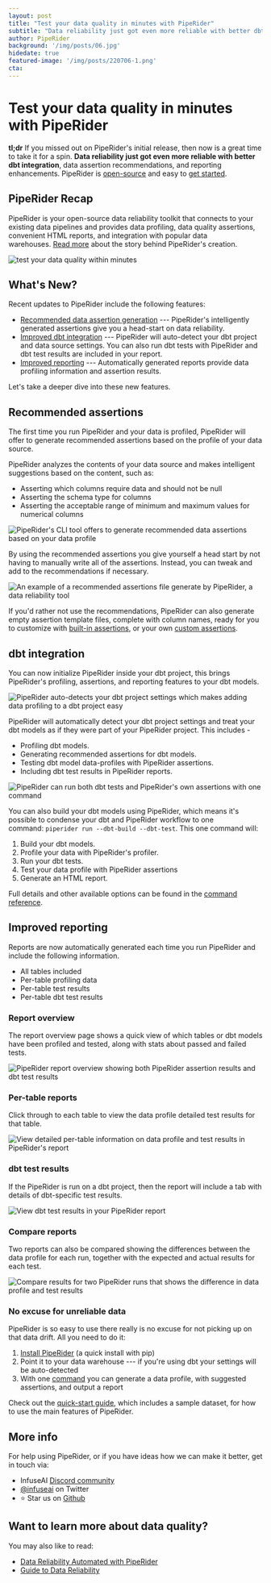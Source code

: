 ```yaml
---
layout: post
title: "Test your data quality in minutes with PipeRider"
subtitle: "Data reliability just got even more reliable with better dbt integration, data assertion recommendations, and reporting enhancements."
author: PipeRider
background: '/img/posts/06.jpg'
hidedate: true
featured-image: '/img/posts/220706-1.png'
cta: 
---
```


# Test your data quality in minutes with PipeRider


**tl;dr** If you missed out on PipeRider's initial release, then now is a great time to take it for a spin. **Data reliability just got even more reliable with better dbt integration**, data assertion recommendations, and reporting enhancements. PipeRider is [open-source](https://github.com/InfuseAI/piperider) and easy to [get started](https://docs.piperider.io/quick-start?utm_source=blog&utm_medium=20220706&utm_id=medium).
  
## PipeRider Recap

PipeRider is your open-source data reliability toolkit that connects to your existing data pipelines and provides data profiling, data quality assertions, convenient HTML reports, and integration with popular data warehouses. [Read more](https://blog.infuseai.io/data-reliability-automated-with-piperider-7a823521ef11) about the story behind PipeRider's creation.

![test your data quality within minutes](/img/posts/220706-2.png)

## What's New?

Recent updates to PipeRider include the following features:

-   [Recommended data assertion generation](https://blog.infuseai.io/test-your-data-quality-in-minutes-with-piperider-91da57a5c5d5#31b3) --- PipeRider's intelligently generated assertions give you a head-start on data reliability.
-   [Improved dbt integration](https://blog.infuseai.io/test-your-data-quality-in-minutes-with-piperider-91da57a5c5d5#7d35) --- PipeRider will auto-detect your dbt project and data source settings. You can also run dbt tests with PipeRider and dbt test results are included in your report.
-   [Improved reporting](https://blog.infuseai.io/test-your-data-quality-in-minutes-with-piperider-91da57a5c5d5#7511) --- Automatically generated reports provide data profiling information and assertion results.

Let's take a deeper dive into these new features.

## Recommended assertions

The first time you run PipeRider and your data is profiled, PipeRider will offer to generate recommended assertions based on the profile of your data source.

PipeRider analyzes the contents of your data source and makes intelligent suggestions based on the content, such as:

-   Asserting which columns require data and should not be null
-   Asserting the schema type for columns
-   Asserting the acceptable range of minimum and maximum values for numerical columns

![PipeRider's CLI tool offers to generate recommended data assertions based on your data profile](/img/posts/220706-3.png "Generate recommended assertions with PipeRider on first run")

By using the recommended assertions you give yourself a head start by not having to manually write all of the assertions. Instead, you can tweak and add to the recommendations if necessary.

![An example of a recommended assertions file generate by PipeRider, a data reliability tool](/img/posts/220706-4.png "Example of PipeRider's recommended assertions for a data source")

If you'd rather not use the recommendations, PipeRider can also generate empty assertion template files, complete with column names, ready for you to customize with [built-in assertions](https://docs.piperider.io/data-quality-assertions/assertion-configuration), or your own [custom assertions](https://docs.piperider.io/data-quality-assertions/custom-assertions).

## dbt integration

You can now initialize PipeRider inside your dbt project, this brings PipeRider's profiling, assertions, and reporting features to your dbt models.

![PipeRider auto-detects your dbt project settings which makes adding data profiling to a dbt project easy](/img/posts/220706-5.png "PipeRider auto detects your dbt project settings")

PipeRider will automatically detect your dbt project settings and treat your dbt models as if they were part of your PipeRider project. This includes -

-   Profiling dbt models.
-   Generating recommended assertions for dbt models.
-   Testing dbt model data-profiles with PipeRider assertions.
-   Including dbt test results in PipeRider reports.

![PipeRider can run both dbt tests and PipeRider's own assertions with one command](/img/posts/220706-6.png "PipeRider and dbt tests can be run with one command")

You can also build your dbt models using PipeRider, which means it's possible to condense your dbt and PipeRider workflow to one command: `piperider run --dbt-build --dbt-test`. This one command will:

1.  Build your dbt models.
2.  Profile your data with PipeRider's profiler.
3.  Run your dbt tests.
4.  Test your data profile with PipeRider assertions
5.  Generate an HTML report.

Full details and other available options can be found in the [command reference](https://docs.piperider.io/piperider-cli).

## Improved reporting

Reports are now automatically generated each time you run PipeRider and include the following information.

-   All tables included
-   Per-table profiling data
-   Per-table test results
-   Per-table dbt test results

### Report overview

The report overview page shows a quick view of which tables or dbt models have been profiled and tested, along with stats about passed and failed tests.

![PipeRider report overview showing both PipeRider assertion results and dbt test results](/img/posts/220706-7.png "PipeRider report overview showing both PipeRider assertion results and dbt test results")



### Per-table reports

Click through to each table to view the data profile detailed test results for that table.

![View detailed per-table information on data profile and test results in PipeRider's report](/img/posts/220706-6.png "PipeRider data table report features data profile and test results")


### dbt test results

If the PipeRider is run on a dbt project, then the report will include a tab with details of dbt-specific test results.

![View dbt test results in your PipeRider report](/img/posts/220706-8.png "View dbt test results in your PipeRider report")



### Compare reports

Two reports can also be compared showing the differences between the data profile for each run, together with the expected and actual results for each test.

![Compare results for two PipeRider runs that shows the difference in data profile and test results](/img/posts/220706-9.png "Compare two reports from different PipeRider runs")


### No excuse for unreliable data

PipeRider is so easy to use there really is no excuse for not picking up on that data drift. All you need to do it:

1.  [Install PipeRider](https://docs.piperider.io/install-piperider) (a quick install with pip)
2.  Point it to your data warehouse --- if you're using dbt your settings will be auto-detected
3.  With one [command](https://docs.piperider.io/piperider-cli) you can generate a data profile, with suggested assertions, and output a report

Check out the [quick-start guide](https://docs.piperider.io/quick-start?utm_source=blog&utm_medium=20220706&utm_id=medium), which includes a sample dataset, for how to use the main features of PipeRider.

## More info

For help using PipeRider, or if you have ideas how we can make it better, get in touch via:

-   InfuseAI [Discord community](https://discord.gg/328QcXnkKD)
-   [@infuseai](https://twitter.com/InfuseAI) on Twitter
-   ⭐️ Star us on [Github](https://github.com/InfuseAI/piperider)

## Want to learn more about data quality? 
You may also like to read: 
* [Data Reliability Automated with PipeRider](https://blog.piperider.io/data-reliability-automated-with-piperider.html)
* [Guide to Data Reliability](https://blog.piperider.io/guide-to-data-reliability.html)